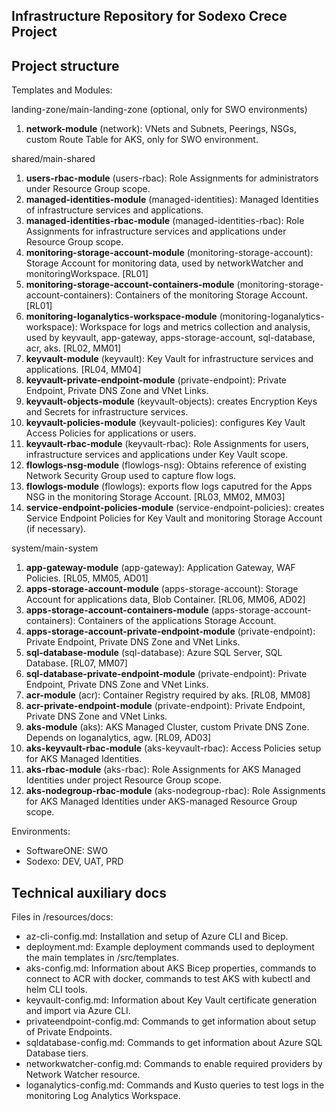 Infrastructure Repository for Sodexo Crece Project
--------------------------------------------------

## Project structure

Templates and Modules:

landing-zone/main-landing-zone (optional, only for SWO environments)

1. **network-module** (network): VNets and Subnets, Peerings, NSGs, custom Route Table for AKS, only for SWO environment.

shared/main-shared

1. **users-rbac-module** (users-rbac): Role Assignments for administrators under Resource Group scope.
2. **managed-identities-module** (managed-identities): Managed Identities of infrastructure services and applications.
3. **managed-identities-rbac-module** (managed-identities-rbac): Role Assignments for infrastructure services and applications under Resource Group scope.
4. **monitoring-storage-account-module** (monitoring-storage-account): Storage Account for monitoring data, used by networkWatcher and monitoringWorkspace. \[RL01\]
5. **monitoring-storage-account-containers-module** (monitoring-storage-account-containers): Containers of the monitoring Storage Account. \[RL01\]
6. **monitoring-loganalytics-workspace-module** (monitoring-loganalytics-workspace): Workspace for logs and metrics collection and analysis, used by keyvault, app-gateway, apps-storage-account, sql-database, acr, aks. \[RL02, MM01\]
7. **keyvault-module** (keyvault): Key Vault for infrastructure services and applications. \[RL04, MM04\]
8. **keyvault-private-endpoint-module** (private-endpoint): Private Endpoint, Private DNS Zone and VNet Links.
9. **keyvault-objects-module** (keyvault-objects): creates Encryption Keys and Secrets for infrastructure services.
10. **keyvault-policies-module** (keyvault-policies): configures Key Vault Access Policies for applications or users.
11. **keyvault-rbac-module** (keyvault-rbac): Role Assignments for users, infrastructure services and applications under Key Vault scope.
12. **flowlogs-nsg-module** (flowlogs-nsg): Obtains reference of existing Network Security Group used to capture flow logs.
13. **flowlogs-module** (flowlogs): exports flow logs caputred for the Apps NSG in the monitoring Storage Account. \[RL03, MM02, MM03\]
14. **service-endpoint-policies-module** (service-endpoint-policies): creates Service Endpoint Policies for Key Vault and monitoring Storage Account (if necessary).

system/main-system

1. **app-gateway-module** (app-gateway): Application Gateway, WAF Policies. \[RL05, MM05, AD01\]
2. **apps-storage-account-module** (apps-storage-account): Storage Account for applications data, Blob Container. [RL06, MM06, AD02\]
3. **apps-storage-account-containers-module** (apps-storage-account-containers): Containers of the applications Storage Account.
4. **apps-storage-account-private-endpoint-module** (private-endpoint): Private Endpoint, Private DNS Zone and VNet Links.
5. **sql-database-module** (sql-database): Azure SQL Server, SQL Database. \[RL07, MM07\]
6. **sql-database-private-endpoint-module** (private-endpoint): Private Endpoint, Private DNS Zone and VNet Links.
7. **acr-module** (acr): Container Registry required by aks. \[RL08, MM08\]
8. **acr-private-endpoint-module** (private-endpoint): Private Endpoint, Private DNS Zone and VNet Links.
9. **aks-module** (aks): AKS Managed Cluster, custom Private DNS Zone. Depends on loganalytics, agw. \[RL09, AD03\]
10. **aks-keyvault-rbac-module** (aks-keyvault-rbac): Access Policies setup for AKS Managed Identities.
11. **aks-rbac-module** (aks-rbac): Role Assignments for AKS Managed Identities under project Resource Group scope.
12. **aks-nodegroup-rbac-module** (aks-nodegroup-rbac): Role Assignments for AKS Managed Identities under AKS-managed Resource Group scope.

Environments:

* SoftwareONE: SWO
* Sodexo: DEV, UAT, PRD

## Technical auxiliary docs

Files in /resources/docs:

* az-cli-config.md: Installation and setup of Azure CLI and Bicep.
* deployment.md: Example deployment commands used to deployment the main templates in /src/templates.
* aks-config.md: Information about AKS Bicep properties, commands to connect to ACR with docker, commands to test AKS with kubectl and helm CLI tools.
* keyvault-config.md: Information about Key Vault certificate generation and import via Azure CLI.
* privateendpoint-config.md: Commands to get information about setup of Private Endpoints.
* sqldatabase-config.md: Commands to get information about Azure SQL Database tiers.
* networkwatcher-config.md: Commands to enable required providers by Network Watcher resource.
* loganalytics-config.md: Commands and Kusto queries to test logs in the monitoring Log Analytics Workspace.